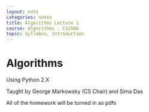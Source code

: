 ```yaml
---
layout: note
categories: notes
title: Algorithms Lecture 1
course: Algorithms - CS2500
topic: Syllabus, Introduction
---
```

# Algorithms
Using Python 2.X

Taught by George Markowsky (CS Chair) and Sima Das

All of the homework will be turned in as pdfs
